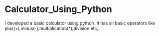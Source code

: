 # Calculator_Using_Python
I developed a basic calculator using python .It has all basic operators like plus(+),minus(-),multiplication(*),division etc,.
